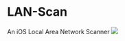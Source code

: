 LAN-Scan
========

An iOS Local Area Network Scanner
![](http://https://raw.github.com/mongizaidi/LAN-Scan/blob/master/LAN%20Scan/screenshot.png)
